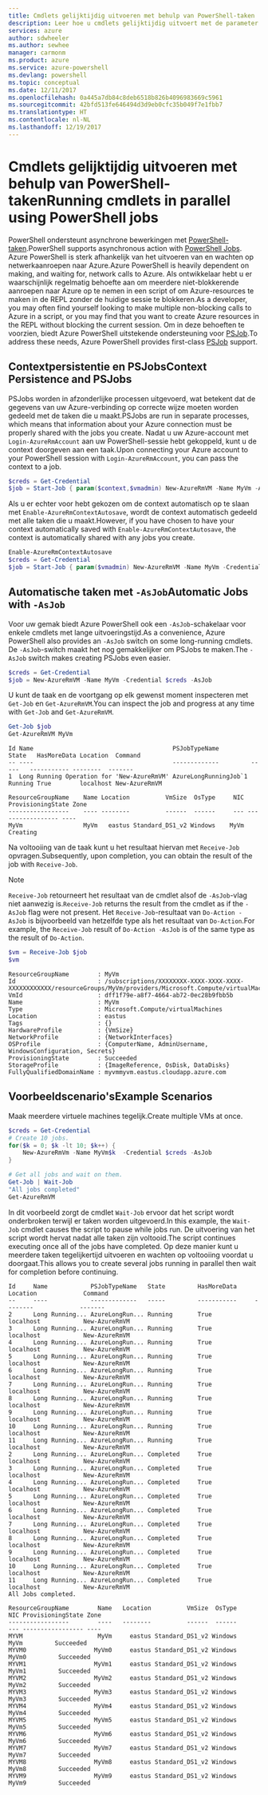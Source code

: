 ```yaml
---
title: Cmdlets gelijktijdig uitvoeren met behulp van PowerShell-taken
description: Leer hoe u cmdlets gelijktijdig uitvoert met de parameter -AsJob.
services: azure
author: sdwheeler
ms.author: sewhee
manager: carmonm
ms.product: azure
ms.service: azure-powershell
ms.devlang: powershell
ms.topic: conceptual
ms.date: 12/11/2017
ms.openlocfilehash: 0a445a7db84c8deb6518b826b4096983669c5961
ms.sourcegitcommit: 42bfd513fe646494d3d9eb0cfc35b049f7e1fbb7
ms.translationtype: HT
ms.contentlocale: nl-NL
ms.lasthandoff: 12/19/2017
---
```

# <a name="running-cmdlets-in-parallel-using-powershell-jobs"></a><span data-ttu-id="c9ddc-103">Cmdlets gelijktijdig uitvoeren met behulp van PowerShell-taken</span><span class="sxs-lookup"><span data-stu-id="c9ddc-103">Running cmdlets in parallel using PowerShell jobs</span></span>

<span data-ttu-id="c9ddc-104">PowerShell ondersteunt asynchrone bewerkingen met [PowerShell-taken](/powershell/module/microsoft.powershell.core/about/about_jobs).</span><span class="sxs-lookup"><span data-stu-id="c9ddc-104">PowerShell supports asynchronous action with [PowerShell Jobs](/powershell/module/microsoft.powershell.core/about/about_jobs).</span></span>
<span data-ttu-id="c9ddc-105">Azure PowerShell is sterk afhankelijk van het uitvoeren van en wachten op netwerkaanroepen naar Azure.</span><span class="sxs-lookup"><span data-stu-id="c9ddc-105">Azure PowerShell is heavily dependent on making, and waiting for, network calls to Azure.</span></span> <span data-ttu-id="c9ddc-106">Als ontwikkelaar hebt u er waarschijnlijk regelmatig behoefte aan om meerdere niet-blokkerende aanroepen naar Azure op te nemen in een script of om Azure-resources te maken in de REPL zonder de huidige sessie te blokkeren.</span><span class="sxs-lookup"><span data-stu-id="c9ddc-106">As a developer, you may often find yourself looking to make multiple non-blocking calls to Azure in a script, or you may find that you want to create Azure resources in the REPL without blocking the current session.</span></span> <span data-ttu-id="c9ddc-107">Om in deze behoeften te voorzien, biedt Azure PowerShell uitstekende ondersteuning voor [PSJob](/powershell/module/microsoft.powershell.core/about/about_jobs).</span><span class="sxs-lookup"><span data-stu-id="c9ddc-107">To address these needs, Azure PowerShell provides first-class [PSJob](/powershell/module/microsoft.powershell.core/about/about_jobs) support.</span></span>

## <a name="context-persistence-and-psjobs"></a><span data-ttu-id="c9ddc-108">Contextpersistentie en PSJobs</span><span class="sxs-lookup"><span data-stu-id="c9ddc-108">Context Persistence and PSJobs</span></span>

<span data-ttu-id="c9ddc-109">PSJobs worden in afzonderlijke processen uitgevoerd, wat betekent dat de gegevens van uw Azure-verbinding op correcte wijze moeten worden gedeeld met de taken die u maakt.</span><span class="sxs-lookup"><span data-stu-id="c9ddc-109">PSJobs are run in separate processes, which means that information about your Azure connection must be properly shared with the jobs you create.</span></span> <span data-ttu-id="c9ddc-110">Nadat u uw Azure-account met `Login-AzureRmAccount` aan uw PowerShell-sessie hebt gekoppeld, kunt u de context doorgeven aan een taak.</span><span class="sxs-lookup"><span data-stu-id="c9ddc-110">Upon connecting your Azure account to your PowerShell session with `Login-AzureRmAccount`, you can pass the context to a job.</span></span>

```powershell
$creds = Get-Credential
$job = Start-Job { param($context,$vmadmin) New-AzureRmVM -Name MyVm -AzureRmContext $context -Credential $vmadmin} -Arguments (Get-AzureRmContext),$creds
```

<span data-ttu-id="c9ddc-111">Als u er echter voor hebt gekozen om de context automatisch op te slaan met `Enable-AzureRmContextAutosave`, wordt de context automatisch gedeeld met alle taken die u maakt.</span><span class="sxs-lookup"><span data-stu-id="c9ddc-111">However, if you have chosen to have your context automatically saved with `Enable-AzureRmContextAutosave`, the context is automatically shared with any jobs you create.</span></span>

```powershell
Enable-AzureRmContextAutosave
$creds = Get-Credential
$job = Start-Job { param($vmadmin) New-AzureRmVM -Name MyVm -Credential $vmadmin} -Arguments $creds
```

## <a name="automatic-jobs-with--asjob"></a><span data-ttu-id="c9ddc-112">Automatische taken met `-AsJob`</span><span class="sxs-lookup"><span data-stu-id="c9ddc-112">Automatic Jobs with `-AsJob`</span></span>

<span data-ttu-id="c9ddc-113">Voor uw gemak biedt Azure PowerShell ook een `-AsJob`-schakelaar voor enkele cmdlets met lange uitvoeringstijd.</span><span class="sxs-lookup"><span data-stu-id="c9ddc-113">As a convenience, Azure PowerShell also provides an `-AsJob` switch on some long-running cmdlets.</span></span>
<span data-ttu-id="c9ddc-114">De `-AsJob`-switch maakt het nog gemakkelijker om PSJobs te maken.</span><span class="sxs-lookup"><span data-stu-id="c9ddc-114">The `-AsJob` switch makes creating PSJobs even easier.</span></span>

```powershell
$creds = Get-Credential
$job = New-AzureRmVM -Name MyVm -Credential $creds -AsJob
```

<span data-ttu-id="c9ddc-115">U kunt de taak en de voortgang op elk gewenst moment inspecteren met `Get-Job` en `Get-AzureRmVM`.</span><span class="sxs-lookup"><span data-stu-id="c9ddc-115">You can inspect the job and progress at any time with `Get-Job` and `Get-AzureRmVM`.</span></span>

```powershell
Get-Job $job
Get-AzureRmVM MyVm
```

```Output
Id Name                                       PSJobTypeName         State   HasMoreData Location  Command
-- ----                                       -------------         -----   ----------- --------  -------
1  Long Running Operation for 'New-AzureRmVM' AzureLongRunningJob`1 Running True        localhost New-AzureRmVM

ResourceGroupName    Name Location          VmSize  OsType     NIC ProvisioningState Zone
-----------------    ---- --------          ------  ------     --- ----------------- ----
MyVm                 MyVm   eastus Standard_DS1_v2 Windows    MyVm          Creating
```

<span data-ttu-id="c9ddc-116">Na voltooiing van de taak kunt u het resultaat hiervan met `Receive-Job` opvragen.</span><span class="sxs-lookup"><span data-stu-id="c9ddc-116">Subsequently, upon completion, you can obtain the result of the job with `Receive-Job`.</span></span>

> [!NOTE]
> <span data-ttu-id="c9ddc-117">`Receive-Job` retourneert het resultaat van de cmdlet alsof de `-AsJob`-vlag niet aanwezig is.</span><span class="sxs-lookup"><span data-stu-id="c9ddc-117">`Receive-Job` returns the result from the cmdlet as if the `-AsJob` flag were not present.</span></span>
> <span data-ttu-id="c9ddc-118">Het `Receive-Job`-resultaat van `Do-Action -AsJob` is bijvoorbeeld van hetzelfde type als het resultaat van `Do-Action`.</span><span class="sxs-lookup"><span data-stu-id="c9ddc-118">For example, the `Receive-Job` result of `Do-Action -AsJob` is of the same type as the result of `Do-Action`.</span></span>

```powershell
$vm = Receive-Job $job
$vm
```

```Output
ResourceGroupName        : MyVm
Id                       : /subscriptions/XXXXXXXX-XXXX-XXXX-XXXX-XXXXXXXXXXXX/resourceGroups/MyVm/providers/Microsoft.Compute/virtualMachines/MyVm
VmId                     : dff1f79e-a8f7-4664-ab72-0ec28b9fbb5b
Name                     : MyVm
Type                     : Microsoft.Compute/virtualMachines
Location                 : eastus
Tags                     : {}
HardwareProfile          : {VmSize}
NetworkProfile           : {NetworkInterfaces}
OSProfile                : {ComputerName, AdminUsername, WindowsConfiguration, Secrets}
ProvisioningState        : Succeeded
StorageProfile           : {ImageReference, OsDisk, DataDisks}
FullyQualifiedDomainName : myvmmyvm.eastus.cloudapp.azure.com
```

## <a name="example-scenarios"></a><span data-ttu-id="c9ddc-119">Voorbeeldscenario's</span><span class="sxs-lookup"><span data-stu-id="c9ddc-119">Example Scenarios</span></span>

<span data-ttu-id="c9ddc-120">Maak meerdere virtuele machines tegelijk.</span><span class="sxs-lookup"><span data-stu-id="c9ddc-120">Create multiple VMs at once.</span></span>

```powershell
$creds = Get-Credential
# Create 10 jobs.
for($k = 0; $k -lt 10; $k++) {
    New-AzureRmVm -Name MyVm$k  -Credential $creds -AsJob
}

# Get all jobs and wait on them.
Get-Job | Wait-Job
"All jobs completed"
Get-AzureRmVM
```

<span data-ttu-id="c9ddc-121">In dit voorbeeld zorgt de cmdlet `Wait-Job` ervoor dat het script wordt onderbroken terwijl er taken worden uitgevoerd.</span><span class="sxs-lookup"><span data-stu-id="c9ddc-121">In this example, the `Wait-Job` cmdlet causes the script to pause while jobs run.</span></span> <span data-ttu-id="c9ddc-122">De uitvoering van het script wordt hervat nadat alle taken zijn voltooid.</span><span class="sxs-lookup"><span data-stu-id="c9ddc-122">The script continues executing once all of the jobs have completed.</span></span> <span data-ttu-id="c9ddc-123">Op deze manier kunt u meerdere taken tegelijkertijd uitvoeren en wachten op voltooiing voordat u doorgaat.</span><span class="sxs-lookup"><span data-stu-id="c9ddc-123">This allows you to create several jobs running in parallel then wait for completion before continuing.</span></span>

```Output
Id     Name            PSJobTypeName   State         HasMoreData     Location             Command
--     ----            -------------   -----         -----------     --------             -------
2      Long Running... AzureLongRun... Running       True            localhost            New-AzureRmVM
3      Long Running... AzureLongRun... Running       True            localhost            New-AzureRmVM
4      Long Running... AzureLongRun... Running       True            localhost            New-AzureRmVM
5      Long Running... AzureLongRun... Running       True            localhost            New-AzureRmVM
6      Long Running... AzureLongRun... Running       True            localhost            New-AzureRmVM
7      Long Running... AzureLongRun... Running       True            localhost            New-AzureRmVM
8      Long Running... AzureLongRun... Running       True            localhost            New-AzureRmVM
9      Long Running... AzureLongRun... Running       True            localhost            New-AzureRmVM
10     Long Running... AzureLongRun... Running       True            localhost            New-AzureRmVM
11     Long Running... AzureLongRun... Running       True            localhost            New-AzureRmVM
2      Long Running... AzureLongRun... Completed     True            localhost            New-AzureRmVM
3      Long Running... AzureLongRun... Completed     True            localhost            New-AzureRmVM
4      Long Running... AzureLongRun... Completed     True            localhost            New-AzureRmVM
5      Long Running... AzureLongRun... Completed     True            localhost            New-AzureRmVM
6      Long Running... AzureLongRun... Completed     True            localhost            New-AzureRmVM
7      Long Running... AzureLongRun... Completed     True            localhost            New-AzureRmVM
8      Long Running... AzureLongRun... Completed     True            localhost            New-AzureRmVM
9      Long Running... AzureLongRun... Completed     True            localhost            New-AzureRmVM
10     Long Running... AzureLongRun... Completed     True            localhost            New-AzureRmVM
11     Long Running... AzureLongRun... Completed     True            localhost            New-AzureRmVM
All Jobs completed.

ResourceGroupName        Name   Location          VmSize  OsType           NIC ProvisioningState Zone
-----------------        ----   --------          ------  ------           --- ----------------- ----
MYVM                     MyVm     eastus Standard_DS1_v2 Windows          MyVm         Succeeded
MYVM0                   MyVm0     eastus Standard_DS1_v2 Windows         MyVm0         Succeeded
MYVM1                   MyVm1     eastus Standard_DS1_v2 Windows         MyVm1         Succeeded
MYVM2                   MyVm2     eastus Standard_DS1_v2 Windows         MyVm2         Succeeded
MYVM3                   MyVm3     eastus Standard_DS1_v2 Windows         MyVm3         Succeeded
MYVM4                   MyVm4     eastus Standard_DS1_v2 Windows         MyVm4         Succeeded
MYVM5                   MyVm5     eastus Standard_DS1_v2 Windows         MyVm5         Succeeded
MYVM6                   MyVm6     eastus Standard_DS1_v2 Windows         MyVm6         Succeeded
MYVM7                   MyVm7     eastus Standard_DS1_v2 Windows         MyVm7         Succeeded
MYVM8                   MyVm8     eastus Standard_DS1_v2 Windows         MyVm8         Succeeded
MYVM9                   MyVm9     eastus Standard_DS1_v2 Windows         MyVm9         Succeeded
```
